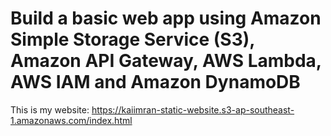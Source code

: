 # Build a basic web app using Amazon Simple Storage Service (S3), Amazon API Gateway, AWS Lambda, AWS IAM and Amazon DynamoDB

This is my website: https://kaiimran-static-website.s3-ap-southeast-1.amazonaws.com/index.html
